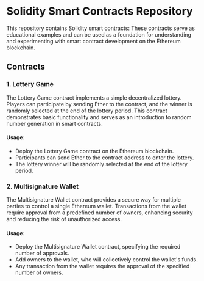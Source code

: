 # Solidity Smart Contracts Repository

This repository contains Solidity smart contracts: These contracts serve as educational examples and can be used as a foundation for understanding and experimenting with smart contract development on the Ethereum blockchain.

## Contracts

### 1. Lottery Game

The Lottery Game contract implements a simple decentralized lottery. Players can participate by sending Ether to the contract, and the winner is randomly selected at the end of the lottery period. This contract demonstrates basic functionality and serves as an introduction to random number generation in smart contracts.

#### Usage:

- Deploy the Lottery Game contract on the Ethereum blockchain.
- Participants can send Ether to the contract address to enter the lottery.
- The lottery winner will be randomly selected at the end of the lottery period.

### 2. Multisignature Wallet

The Multisignature Wallet contract provides a secure way for multiple parties to control a single Ethereum wallet. Transactions from the wallet require approval from a predefined number of owners, enhancing security and reducing the risk of unauthorized access.

#### Usage:

- Deploy the Multisignature Wallet contract, specifying the required number of approvals.
- Add owners to the wallet, who will collectively control the wallet's funds.
- Any transaction from the wallet requires the approval of the specified number of owners.
